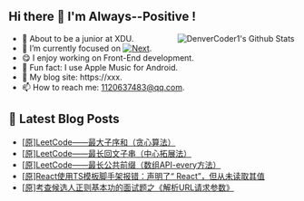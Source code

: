 ## Hi there 👋 I'm Always--Positive !
<div>
  <img alt="DenverCoder1's Github Stats" src="https://denvercoder1-github-readme-stats.vercel.app/api?username=qq1120637483&show_icons=true&count_private=true&theme=react&hide_border=true&hide_title=true&bg_color=1F222E&title_color=F85D7F&icon_color=F8D866" align= "right" />

- 🎒 About to be a junior at XDU. 
- 🔬 I’m currently focused on [![Next](https://img.shields.io/badge/-Next-brightgreen)](https://). 
- 😋 I enjoy working on Front-End development.
- 🎵 Fun fact: I use Apple Music for Android.
- 📝 My blog site: https://xxx.
- 📫 How to reach me:  1120637483@qq.com.
</div>  


## 📕 Latest Blog Posts

<!-- BLOG-POST-LIST:START -->
- [[原]LeetCode——最大子序和（贪心算法）](https://blog.csdn.net/sinat_41696687/article/details/120665638)
- [[原]LeetCode——最长回文子串（中心拓展法）](https://blog.csdn.net/sinat_41696687/article/details/120632522)
- [[原]LeetCode——最长公共前缀（数组API-every方法）](https://blog.csdn.net/sinat_41696687/article/details/120610942)
- [[原]React使用TS模板脚手架报错：声明了“ React”，但从未读取其值](https://blog.csdn.net/sinat_41696687/article/details/120594031)
- [[原]考查候选人正则基本功的面试题之《解析URL请求参数》](https://blog.csdn.net/sinat_41696687/article/details/120592359)
<!-- BLOG-POST-LIST:END -->









